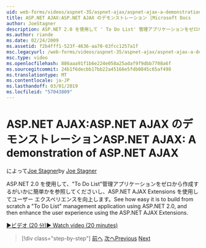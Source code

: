 ```yaml
---
uid: web-forms/videos/aspnet-35/aspnet-ajax/aspnet-ajax-a-demonstration-of-aspnet-ajax
title: ASP.NET AJAX:ASP.NET AJAX のデモンストレーション |Microsoft Docs
author: JoeStagner
description: ASP.NET 2.0 を使用して ' To Do List' 管理アプリケーションをゼロから構築するがいかに簡単かを参照してくださいし、し、ASP.NET AJAX を使用してユーザー エクスペリエンスを向上してください.
ms.author: riande
ms.date: 02/24/2009
ms.assetid: f2b4fff1-523f-4636-aa70-63fcc1257a1f
msc.legacyurl: /web-forms/videos/aspnet-35/aspnet-ajax/aspnet-ajax-a-demonstration-of-aspnet-ajax
msc.type: video
ms.openlocfilehash: 886aaa91f1b6e224e058a25adaf9f9dbb7708a6f
ms.sourcegitcommit: 24b1f6decbb17bb22a45166e5fdb0845c65af498
ms.translationtype: MT
ms.contentlocale: ja-JP
ms.lasthandoff: 03/01/2019
ms.locfileid: "57043809"
---
```

<a name="aspnet-ajax-a-demonstration-of-aspnet-ajax"></a><span data-ttu-id="cdc84-103">ASP.NET AJAX:ASP.NET AJAX のデモンストレーション</span><span class="sxs-lookup"><span data-stu-id="cdc84-103">ASP.NET AJAX: A demonstration of ASP.NET AJAX</span></span>
====================
<span data-ttu-id="cdc84-104">によって[Joe Stagner](https://github.com/JoeStagner)</span><span class="sxs-lookup"><span data-stu-id="cdc84-104">by [Joe Stagner](https://github.com/JoeStagner)</span></span>

<span data-ttu-id="cdc84-105">ASP.NET 2.0 を使用して、"To Do List"管理アプリケーションをゼロから作成するがいかに簡単かを参照してくださいし、ASP.NET AJAX Extensions を使用してユーザー エクスペリエンスを向上します。</span><span class="sxs-lookup"><span data-stu-id="cdc84-105">See how easy it is to build from scratch a "To Do List" management application using ASP.NET 2.0, and then enhance the user experience using the ASP.NET AJAX Extensions.</span></span>

[<span data-ttu-id="cdc84-106">&#9654;ビデオ (20 分)</span><span class="sxs-lookup"><span data-stu-id="cdc84-106">&#9654; Watch video (20 minutes)</span></span>](https://channel9.msdn.com/Blogs/ASP-NET-Site-Videos/aspnet-ajax-a-demonstration-of-aspnet-ajax)

> [!div class="step-by-step"]
> <span data-ttu-id="cdc84-107">[前へ](creating-and-using-an-ajax-enabled-web-service-in-a-web-site.md)
> [次へ](adonet-data-services-with-aspnet-ajax-support.md)</span><span class="sxs-lookup"><span data-stu-id="cdc84-107">[Previous](creating-and-using-an-ajax-enabled-web-service-in-a-web-site.md)
[Next](adonet-data-services-with-aspnet-ajax-support.md)</span></span>
